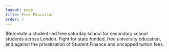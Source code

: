 ```yaml
---
layout: page
title: Free Education
order: 7
---
```

(Re)create a student-led free saturday school for secondary school students across London. Fight for state funded, free university education, and against the privatisation of Student Finance and uncapped tuition fees.
